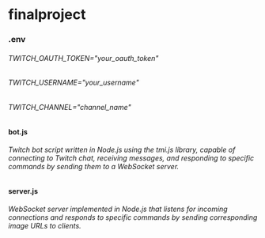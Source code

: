 # finalproject

### .env

###### TWITCH_OAUTH_TOKEN="your_oauth_token"

###### TWITCH_USERNAME="your_username"

###### TWITCH_CHANNEL="channel_name"

#### bot.js

###### Twitch bot script written in Node.js using the tmi.js library, capable of connecting to Twitch chat, receiving messages, and responding to specific commands by sending them to a WebSocket server.

#### server.js

###### WebSocket server implemented in Node.js that listens for incoming connections and responds to specific commands by sending corresponding image URLs to clients.

